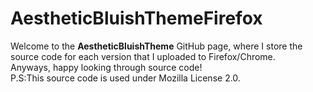 # AestheticBluishThemeFirefox
Welcome to the **AestheticBluishTheme** GitHub page, where I store the source code for each version that I uploaded to Firefox/Chrome.
<br> Anyways, happy looking through source code!
<br> P.S:This source code is used under Mozilla License 2.0.
